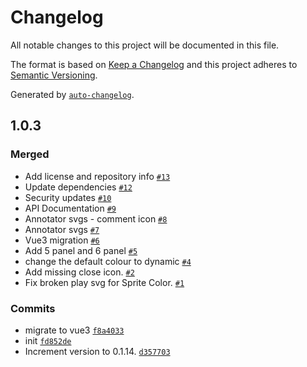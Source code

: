 # Changelog

All notable changes to this project will be documented in this file.

The format is based on [Keep a Changelog](https://keepachangelog.com/en/1.0.0/)
and this project adheres to [Semantic Versioning](https://semver.org/spec/v2.0.0.html).

Generated by [`auto-changelog`](https://github.com/CookPete/auto-changelog).

## 1.0.3

### Merged

- Add license and repository info [`#13`](https://github.com/akhuoa/svg-sprite/pull/13)
- Update dependencies [`#12`](https://github.com/akhuoa/svg-sprite/pull/12)
- Security updates [`#10`](https://github.com/akhuoa/svg-sprite/pull/10)
- API Documentation [`#9`](https://github.com/akhuoa/svg-sprite/pull/9)
- Annotator svgs - comment icon [`#8`](https://github.com/akhuoa/svg-sprite/pull/8)
- Annotator svgs [`#7`](https://github.com/akhuoa/svg-sprite/pull/7)
- Vue3 migration [`#6`](https://github.com/akhuoa/svg-sprite/pull/6)
- Add 5 panel and 6 panel [`#5`](https://github.com/akhuoa/svg-sprite/pull/5)
- change the default colour to dynamic [`#4`](https://github.com/akhuoa/svg-sprite/pull/4)
- Add missing close icon. [`#2`](https://github.com/akhuoa/svg-sprite/pull/2)
- Fix broken play svg for Sprite Color. [`#1`](https://github.com/akhuoa/svg-sprite/pull/1)

### Commits

- migrate to vue3 [`f8a4033`](https://github.com/akhuoa/svg-sprite/commit/f8a403378e4aa8611032f06af55cb362f3a04959)
- init [`fd852de`](https://github.com/akhuoa/svg-sprite/commit/fd852de4207df30dbf9a71486496f217305d60dd)
- Increment version to 0.1.14. [`d357703`](https://github.com/akhuoa/svg-sprite/commit/d3577032dc005a2d1ae62f10c6fcd80df56f4773)
